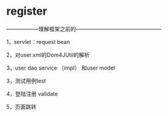 # register
——————理解框架之前的————————————————

1，servlet：request bean

2，对user.xml的Dom4JUtil的解析

3，user dao service （impl） 和user model

3，测试用例test

4，登陆注册 validate

5，页面跳转
